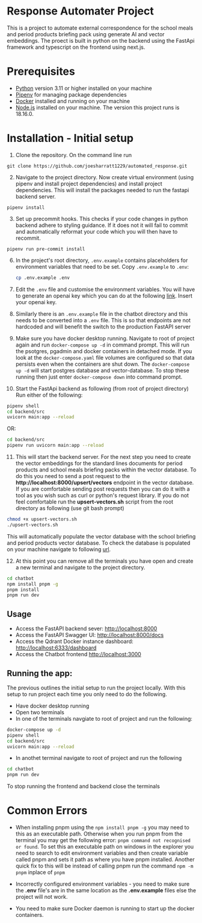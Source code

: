 # Response Automater Project

This is a project to automate external correspondence for the school meals and period products briefing pack using generate AI and vector embeddings. The proect is built in python on the backend using the FastApi framework and typescript on the frontend using next.js.

# Prerequisites

* [Python](https://www.python.org/downloads/) version 3.11 or higher installed on your machine
* [Pipenv](https://pipenv.pypa.io/en/latest/) for managing package dependencies
* [Docker](https://www.docker.com/get-started/) installed and running on your machine
* [Node.js](https://nodejs.org/en/download/package-manager) installed on your machine. The version this project runs is 18.16.0.

# Installation - Initial setup

1. Clone the repository. On the command line run 
```
git clone https://github.com/joesharratt1229/automated_response.git
```

2. Navigate to the project directory. Now create virtual environment (using pipenv and install project dependencies) and install project dependencies. This will install the packages needed to run the fastapi backend server.
``` 
pipenv install
``` 

3. Set up precommit hooks. This checks if your code changes in python backend adhere to styling guidance. If it does not it will fail to commit and automatically reformat your code which you will then have to recommit.
```
pipenv run pre-commit install
```

6.  In the project's root directory, `.env.example` contains placeholders for environment variables that need to be set. Copy `.env.example` to `.env`:

    ```bash
    cp .env.example .env
    ```

7.  Edit the `.env` file and customise the environment variables. You will have to generate an openai key which you can do at the following [link](https://platform.openai.com/). Insert your openai key. 

8. Similarly there is an `.env.example` file in the chatbot directory and this needs to be converted into a `.env` file. This is so that endpoints are not hardcoded and will benefit the switch to the production FastAPI server


9. Make sure you have docker desktop running. Navigate to root of project again and run ```docker-compose up -d``` in command prompt. This will run the psotgres, pgadmin and docker containers in detached mode. If you look at the `docker-compose.yaml` file volumes are configured so that data persists even when the containers are shut down. The `docker-compose up -d` will start postgres database and vector-database. To stop these running then just enter ```docker-compose down``` into command prompt. 

10. Start the FastApi backend as following (from root of project directory)
Run either of the following:
```bash
pipenv shell
cd backend/src
uvicorn main:app --reload
```
OR:
```bash
cd backend/src
pipenv run uvicorn main:app --reload
```

11. This will start the backend server. For the next step you need to create the vector embeddings for the standard lines documents for period products and school meals briefing packs within the vector database. To do this you need to send a post request to the **http://localhost:8000/upsert/vectors** endpoint in the vector database. If you are comfortable sending post requests then you can do it with a tool as you wish such as curl or python's request library. If you do not feel comfortable run the **upsert-vectors.sh** script from the root directory as following (use git bash prompt)
```bash
chmod +x upsert-vectors.sh
./upsert-vectors.sh
```
This will automatically populate the vector database with the school briefing and period products vector database. To check the database is populated on your machine navigate to following [url](http://localhost:6333/dashboard).

12. At this point you can remove all the terminals you have open and create a new terminal and navigate to the project directory.
```bash
cd chatbot
npm install pnpm -g
pnpm install
pnpm run dev
```

## Usage

- Access the FastAPI backend sever: [http://localhost:8000](http://localhost:8000)
- Access the FastAPI Swagger UI: [http://localhost:8000/docs](http://localhost:8000/docs)
- Access the Qdrant Docker instance dashboard: [http://localhost:6333/dashboard](http://localhost:6333/dashboard)
- Access the Chatbot frontend [http://localhost:3000](http://localhost:3000)


## Running the app:

The previous outlines the initial setup to run the project locally. With this setup to run project each time you only need to do the following.

- Have docker desktop running
- Open two terminals
- In one of the terminals navgiate to root of project and run the following:
```bash
docker-compose up -d
pipenv shell
cd backend/src
uvicorn main:app --reload
```
- In anothet terminal navigate to root of project and run the following
```bash
cd chatbot
pnpm run dev
```

To stop running the frontend and backend close the terminals


# Common Errors

- When installing pnpm using the `npm install pnpm -g` you may need to this as an executable path. Otherwise when you run pnpm from the terminal you may get the following error: `pnpm command not recognised or found`. To set this an executable path on windows in the explorer you need to search to edit environment variables and then create variable called pnpm and sets it path as where you have pnpm installed. Another quick fix to this will be instead of calling pnpm run the command `npm -m pnpm` inplace of `pnpm`

- Incorrectly configured environment variables - you need to make sure the **.env** file's are in the same location as the **.env.example** files else the project will not work. 

- You need to make sure Docker daemon is running to start up the docker containers.

 
